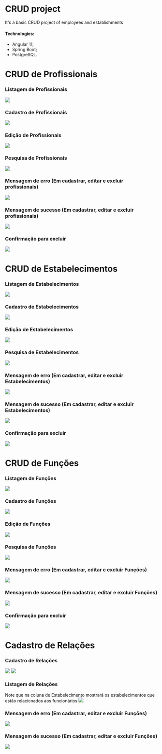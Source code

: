 # CRUD project
It's a basic CRUD project of employees and establishments
#### Technologies:
- Angular 11;
- Spring Boot;
- PostgreSQL.

# CRUD de Profissionais
### Listagem de Profissionais
![](images/Profissional/1.jpeg)

### Cadastro de Profissionais
![](images/Profissional/3.jpeg)

### Edição de Profissionais
![](images/Profissional/2.jpeg)

### Pesquisa de Profissionais
![](images/Profissional/6.jpeg)

### Mensagem de erro (Em cadastrar, editar e excluir profissionais)
![](images/Profissional/4.jpeg)

### Mensagem de sucesso (Em cadastrar, editar e excluir profissionais)
![](images/Profissional/5.jpeg)

### Confirmação para excluir
![](images/Profissional/7.jpeg)

# CRUD de Estabelecimentos
### Listagem de Estabelecimentos
![](images/Estabelecimentos/1.jpeg)

### Cadastro de Estabelecimentos
![](images/Estabelecimentos/2.jpeg)

### Edição de Estabelecimentos
![](images/Estabelecimentos/3.jpeg)

### Pesquisa de Estabelecimentos
![](images/Estabelecimentos/7.jpeg)

### Mensagem de erro (Em cadastrar, editar e excluir Estabelecimentos)
![](images/Estabelecimentos/4.jpeg)

### Mensagem de sucesso (Em cadastrar, editar e excluir Estabelecimentos)
![](images/Estabelecimentos/5.jpeg)

### Confirmação para excluir
![](images/Estabelecimentos/6.jpeg)

# CRUD de Funções
### Listagem de Funções
![](images/Funções/1.jpeg)

### Cadastro de Funções
![](images/Funções/3.jpeg)

### Edição de Funções
![](images/Funções/4.jpeg)

### Pesquisa de Funções
![](images/Funções/2.jpeg)

### Mensagem de erro (Em cadastrar, editar e excluir Funções)
![](images/Funções/5.jpeg)

### Mensagem de sucesso (Em cadastrar, editar e excluir Funções)
![](images/Funções/6.jpeg)

### Confirmação para excluir
![](images/Funções/7.jpeg)

# Cadastro de Relações
### Cadastro de Relações
![](images/Relacoes/1.jpeg)
![](images/Relacoes/3.jpeg)

### Listagem de Relações
Note que na coluna de Estabelecimento mostrará os estabelecimentos que estão relacionados aos funcionários
![](images/Relacoes/2.jpeg)

### Mensagem de erro (Em cadastrar, editar e excluir Funções)
![](images/Relacoes/5.jpeg)

### Mensagem de sucesso (Em cadastrar, editar e excluir Funções)
![](images/Relacoes/4.jpeg)

